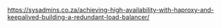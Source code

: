 https://sysadmins.co.za/achieving-high-availability-with-haproxy-and-keepalived-building-a-redundant-load-balancer/
